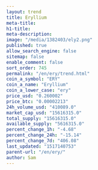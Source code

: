 ```yaml
---
layout: trend
title: Eryllium
meta-title: 
h1-title: 
meta-description: 
image: "/media/1382403/ely2.png"
published: true
allow_search_engine: false
sitemap: false
enable_comment: false
sort_order: 745
permalink: "/en/ery/trend.html"
coin_a_symbol: "ERY"
coin_a_name: "Eryllium"
coin_a_lower_case: "ery"
price_usd: "0.260002"
price_btc: "0.00002213"
24h_volume_usd: "410089.0"
market_cap_usd: "15616315.0"
total_supply: "15616315.0"
available_supply: "5616315.0"
percent_change_1h: "-4.68"
percent_change_24h: "-15.14"
percent_change_7d: "406.08"
last_updated: "1517140753"
parent-url: "/en/ery/"
author: Sam
---
```


